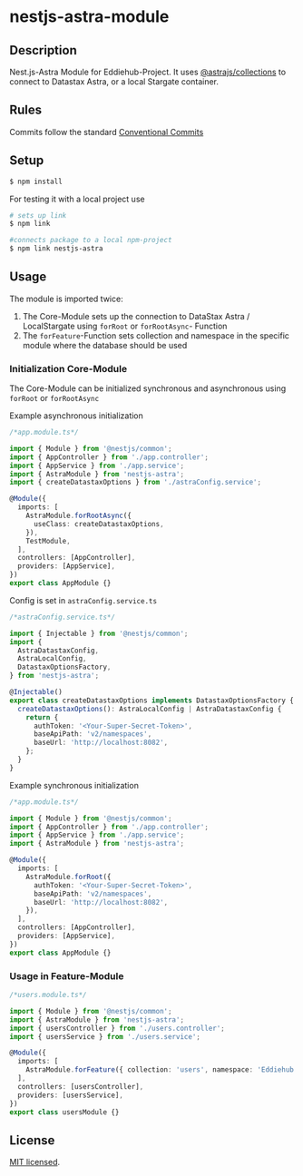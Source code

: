 # nestjs-astra-module

## Description

Nest.js-Astra Module for Eddiehub-Project. It uses [@astrajs/collections](https://github.com/datastax/astrajs/tree/master/packages/collections) to connect to Datastax Astra, or a local Stargate container.

## Rules

Commits follow the standard [Conventional Commits](https://www.conventionalcommits.org/en/v1.0.0/)

## Setup

```bash
$ npm install
```

For testing it with a local project use

```bash
# sets up link
$ npm link

#connects package to a local npm-project
$ npm link nestjs-astra
```

## Usage

The module is imported twice:

1. The Core-Module sets up the connection to DataStax Astra / LocalStargate using `forRoot` or `forRootAsync`- Function
1. The `forFeature`-Function sets collection and namespace in the specific module where the database should be used

### Initialization Core-Module

The Core-Module can be initialized synchronous and asynchronous using `forRoot` or `forRootAsync`

Example asynchronous initialization

```ts
/*app.module.ts*/

import { Module } from '@nestjs/common';
import { AppController } from './app.controller';
import { AppService } from './app.service';
import { AstraModule } from 'nestjs-astra';
import { createDatastaxOptions } from './astraConfig.service';

@Module({
  imports: [
    AstraModule.forRootAsync({
      useClass: createDatastaxOptions,
    }),
    TestModule,
  ],
  controllers: [AppController],
  providers: [AppService],
})
export class AppModule {}
```

Config is set in `astraConfig.service.ts`

```ts
/*astraConfig.service.ts*/

import { Injectable } from '@nestjs/common';
import {
  AstraDatastaxConfig,
  AstraLocalConfig,
  DatastaxOptionsFactory,
} from 'nestjs-astra';

@Injectable()
export class createDatastaxOptions implements DatastaxOptionsFactory {
  createDatastaxOptions(): AstraLocalConfig | AstraDatastaxConfig {
    return {
      authToken: '<Your-Super-Secret-Token>',
      baseApiPath: 'v2/namespaces',
      baseUrl: 'http://localhost:8082',
    };
  }
}
```

Example synchronous initialization

```ts
/*app.module.ts*/

import { Module } from '@nestjs/common';
import { AppController } from './app.controller';
import { AppService } from './app.service';
import { AstraModule } from 'nestjs-astra';

@Module({
  imports: [
    AstraModule.forRoot({
      authToken: '<Your-Super-Secret-Token>',
      baseApiPath: 'v2/namespaces',
      baseUrl: 'http://localhost:8082',
    }),
  ],
  controllers: [AppController],
  providers: [AppService],
})
export class AppModule {}
```

### Usage in Feature-Module

```ts
/*users.module.ts*/

import { Module } from '@nestjs/common';
import { AstraModule } from 'nestjs-astra';
import { usersController } from './users.controller';
import { usersService } from './users.service';

@Module({
  imports: [
    AstraModule.forFeature({ collection: 'users', namespace: 'Eddiehub' }),
  ],
  controllers: [usersController],
  providers: [usersService],
})
export class usersModule {}
```

## License

[MIT licensed](LICENSE).
